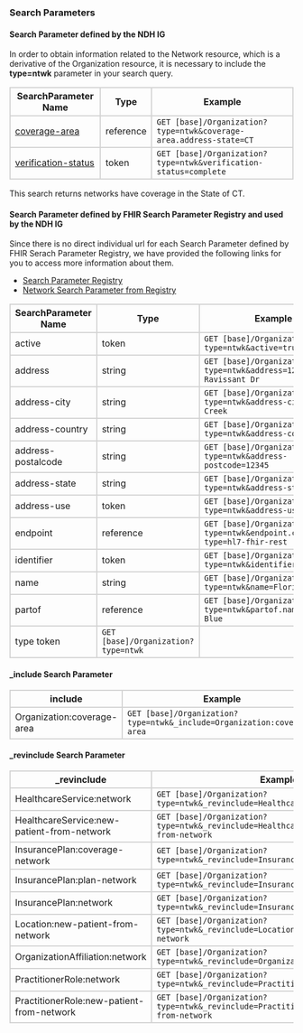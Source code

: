 ### Search Parameters
#### Search Parameter defined by the NDH IG

In order to obtain information related to the Network resource, which is a derivative of the Organization resource, it is necessary to include the **type=ntwk** parameter in your search query.

<style>
    th{border: solid 2px lightgrey;}
    td{border: solid 2px lightgrey;}
</style>

| **SearchParameter Name** | **Type** | **Example** |
|---------------------------|----------|-------------|
| [coverage-area](SearchParameter-network-coverage-area.html) |	reference | `GET [base]/Organization?type=ntwk&coverage-area.address-state=CT`|
| [verification-status](SearchParameter-organization-verification-status.html) | token | `GET [base]/Organization?type=ntwk&verification-status=complete` |

This search returns networks have coverage in the State of CT. 

#### Search Parameter defined by FHIR Search Parameter Registry and used by the NDH IG 
Since there is no direct individual url for each Search Parameter defined by FHIR Serach Parameter Registry, we have provided the following links for you to access more information about them.

- [Search Parameter Registry](https://hl7.org/fhir/R4/searchparameter-registry.html)  
- [Network Search Parameter from Registry](https://hl7.org/fhir/R4/organization.html#search)


<style>
    
    th{border: solid 2px lightgrey;}
    td{border: solid 2px lightgrey;}
</style>


| **SearchParameter Name** | **Type** | **Example** |
|--------------------------|----------|-------------|
| active | token |`GET [base]/Organization?type=ntwk&active=true` |
| address | string |`GET [base]/Organization?type=ntwk&address=123 Ravissant Dr` |
| address-city | string |`GET [base]/Organization?type=ntwk&address-city=Coconut Creek` |
| address-country | string |`GET [base]/Organization?type=ntwk&address-country=USA` |
| address-postalcode | string |`GET [base]/Organization?type=ntwk&address-postcode=12345` |
| address-state | string |`GET [base]/Organization?type=ntwk&address-state=FL` |
| address-use | token |`GET [base]/Organization?type=ntwk&address-use=work` |
| endpoint | reference |`GET [base]/Organization?type=ntwk&endpoint.connection-type=hl7-fhir-rest` |
| identifier | token |`GET [base]/Organization?type=ntwk&identifier=12345` |
| name | string |`GET [base]/Organization?type=ntwk&name=Florida Blue` |
| partof | reference |`GET [base]/Organization?type=ntwk&partof.name=Florida Blue` |
| type	token |`GET [base]/Organization?type=ntwk` |


#### _include Search Parameter
<style>  
    th{border: solid 2px lightgrey;}
    td{border: solid 2px lightgrey;}
</style>

| **include** | **Example** |
|-----------------|-------------|
| Organization:coverage-area |`GET [base]/Organization?type=ntwk&_include=Organization:coverage-area` |

#### _revinclude Search Parameter
<style>  
    th{border: solid 2px lightgrey;}
    td{border: solid 2px lightgrey;}
</style>

| **_revinclude** | **Example** |
|--------------|------------------|
| HealthcareService:network |`GET [base]/Organization?type=ntwk&_revinclude=HealthcareService:network`|
| HealthcareService:new-patient-from-network |`GET [base]/Organization?type=ntwk&_revinclude=HealthcareService:new-patient-from-network` |
| InsurancePlan:coverage-network |`GET [base]/Organization?type=ntwk&_revinclude=InsurancePlan:coverage-network` |
| InsurancePlan:plan-network |`GET [base]/Organization?type=ntwk&_revinclude=InsurancePlan:plan-network` |
| InsurancePlan:network |`GET [base]/Organization?type=ntwk&_revinclude=InsurancePlan:network` |
| Location:new-patient-from-network |`GET [base]/Organization?type=ntwk&_revinclude=Location:new-patient-from-network` |
| OrganizationAffiliation:network |`GET [base]/Organization?type=ntwk&_revinclude=OrganizationAffiliation:network` |
| PractitionerRole:network |`GET [base]/Organization?type=ntwk&_revinclude=PractitionerRole:network` |
| PractitionerRole:new-patient-from-network |`GET [base]/Organization?type=ntwk&_revinclude=PractitionerRole:new-patient-from-network` |
